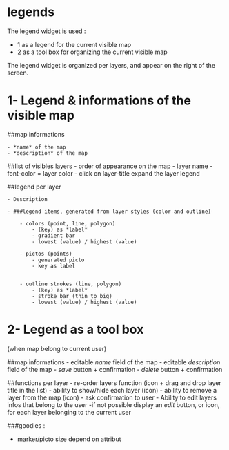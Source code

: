 legends
=======

The legend widget is used :
- 1 as a legend for the current visible map
- 2 as a tool box for organizing the current visible map 

The legend widget is organized per layers, and appear on the right of the screen.


# 1- Legend & informations of the visible map

##map informations

	- *name* of the map
	- *description* of the map

##list of visibles layers 
	- order of appearance on the map
	- layer name
	- font-color = layer color
	- click on layer-title expand the layer legend 

##legend per layer 
	
	- Description
	
	- ###legend items, generated from layer styles (color and outline)

		- colors (point, line, polygon)
			- (key) as *label* 
			- gradient bar  
			- lowest (value) / highest (value) 

		- pictos (points)
			- generated picto
			- key as label


		- outline strokes (line, polygon)
			- (key) as *label*
			- stroke bar (thin to big)
			- lowest (value) / highest (value) 


# 2- Legend as a tool box 
(when map belong to current user)

##map informations
	- editable *name* field of the map
	- editable *description* field of the map
	- *save* button + confirmation
	- *delete* button + confirmation

##functions per layer 
	- re-order layers function (icon + drag and drop layer title in the list)
	- ability to show/hide each layer (icon)
	- ability to remove a layer from the map (icon)
	- ask confirmation to user
	- Ability to edit layers infos that belong to the user 
		-if not possible display an *edit* button, or icon, for each layer belonging to the current user



###goodies :
- marker/picto size depend on attribut



